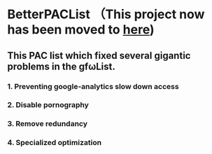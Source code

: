 # BetterPACList （This project now has been moved to [here](https://github.com/breakwa2333/BetterPACList-Education "breakwa2333"))
## This PAC list which fixed several gigantic problems in the gfωList.
### 1. Preventing google-analytics slow down access
### 2. Disable pornography
### 3. Remove redundancy
### 4. Specialized optimization
